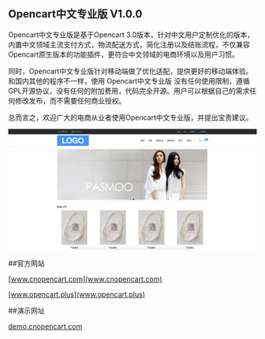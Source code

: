 ## Opencart中文专业版 V1.0.0

Opencart中文专业版是基于Opencart 3.0版本，针对中文用户定制优化的版本，内置中文领域主流支付方式，物流配送方式，简化注册以及结账流程，不仅兼容Opencart原生版本的功能插件，更符合中文领域的电商环境以及用户习惯。

同时，Opencart中文专业版针对移动端做了优化适配，提供更好的移动端体验。
和国内其他的程序不一样，使用 Opencart中文专业版 没有任何使用限制，遵循GPL开源协议，没有任何的附加费用，代码完全开源。用户可以根据自己的需求任何修改发布，而不需要任何商业授权。

总而言之，欢迎广大的电商从业者使用Opencart中文专业版，并提出宝贵建议。

![](themes/default/icon.png)


##官方网站
	
[www.cnopencart.com](www.cnopencart.com)

[www.opencart.plus](www.opencart.plus)

##演示网址

[demo.cnopencart.com](demo.cnopencart.com)
